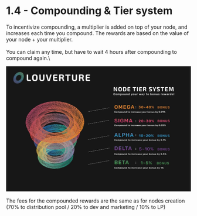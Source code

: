 # 1.4 - Compounding & Tier system

To incentivize compounding, a multiplier is added on top of your node, and increases each time you compound. The rewards are based on the value of your node + your multiplier.\
\
You can claim any time, but have to wait 4 hours after compounding to compound again.\


![](../.gitbook/assets/LVT.jpeg)

The fees for the compounded rewards are the same as for nodes creation (70% to distribution pool / 20% to dev and marketing / 10% to LP)
